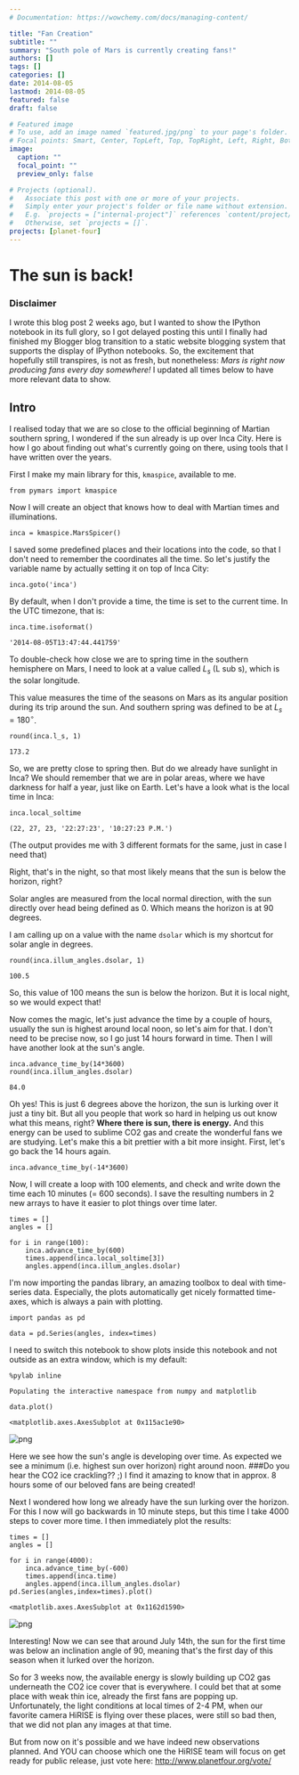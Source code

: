 ```yaml
---
# Documentation: https://wowchemy.com/docs/managing-content/

title: "Fan Creation"
subtitle: ""
summary: "South pole of Mars is currently creating fans!"
authors: []
tags: []
categories: []
date: 2014-08-05
lastmod: 2014-08-05
featured: false
draft: false

# Featured image
# To use, add an image named `featured.jpg/png` to your page's folder.
# Focal points: Smart, Center, TopLeft, Top, TopRight, Left, Right, BottomLeft, Bottom, BottomRight.
image:
  caption: ""
  focal_point: ""
  preview_only: false

# Projects (optional).
#   Associate this post with one or more of your projects.
#   Simply enter your project's folder or file name without extension.
#   E.g. `projects = ["internal-project"]` references `content/project/deep-learning/index.md`.
#   Otherwise, set `projects = []`.
projects: [planet-four]
---
```

# The sun is back!

### Disclaimer
I wrote this blog post 2 weeks ago, but I wanted to show the IPython notebook in its full glory, 
so I got delayed posting this until I finally had finished my Blogger blog transition to a static website 
blogging system that supports the display of IPython notebooks. 
So, the excitement that hopefully still transpires, is not as fresh, but nonetheless: 
*Mars is right now producing fans every day somewhere!* 
I updated all times below to have more relevant data to show.

## Intro
I realised today that we are so close to the official beginning of Martian southern spring, I wondered if the sun already is up over Inca City. Here is how I go about finding out what's currently going on there, using tools that I have written over the years.

First I make my main library for this, `kmaspice`, available to me.


```
from pymars import kmaspice
```

Now I will create an object that knows how to deal with Martian times and illuminations.


```
inca = kmaspice.MarsSpicer()
```

I saved some predefined places and their locations into the code, so that I don't need to remember the coordinates all the time. So let's justify the variable name by actually setting it on top of Inca City:
<!-- TEASER_END -->


```
inca.goto('inca')
```

By default, when I don't provide a time, the time is set to the current time. In the UTC timezone, that is:


```
inca.time.isoformat()
```




    '2014-08-05T13:47:44.441759'



To double-check how close we are to spring time in the southern hemisphere on Mars, I need to look at a value called $L_s$ (L sub s), which is the solar longitude.

This value measures the time of the seasons on Mars as its angular position during its trip around the sun. And southern spring was defined to be at $L_s = 180^\circ$.


```
round(inca.l_s, 1)
```




    173.2



So, we are pretty close to spring then. But do we already have sunlight in Inca? We should remember that we are in polar areas, where we have darkness for half a year, just like on Earth. Let's have a look what is the local time in Inca:


```
inca.local_soltime
```




    (22, 27, 23, '22:27:23', '10:27:23 P.M.')



(The output provides me with 3 different formats for the same, just in case I need that)

Right, that's in the night, so that most likely means that the sun is below the horizon, right?

Solar angles are measured from the local normal direction, with the sun directly over head being defined as 0. Which means the horizon is at 90 degrees. 

I am calling up on a value with the name `dsolar` which is my shortcut for solar angle in degrees.


```
round(inca.illum_angles.dsolar, 1)
```




    100.5



So, this value of 100 means the sun is below the horizon. But it is local night, so we would expect that!

Now comes the magic, let's just advance the time by a couple of hours, usually the sun is highest around local noon, so let's aim for that. I don't need to be precise now, so I go just 14 hours forward in time.
Then I will have another look at the sun's angle.


```
inca.advance_time_by(14*3600)
round(inca.illum_angles.dsolar)
```




    84.0



Oh yes! This is just 6 degrees above the horizon, the sun is lurking over it just a tiny bit. But all you people that work so hard in helping us out know what this means, right? 
**Where there is sun, there is energy.** 
And this energy can be used to sublime CO2 gas and create the wonderful fans we are studying.
Let's make this a bit prettier with a bit more insight. First, let's go back the 14 hours again.


```
inca.advance_time_by(-14*3600)
```

Now, I will create a loop with 100 elements, and check and write down the time each 10 minutes (= 600 seconds). 
I save the resulting numbers in 2 new arrays to have it easier to plot things over time later.


```
times = []
angles = []

for i in range(100):
    inca.advance_time_by(600)
    times.append(inca.local_soltime[3])
    angles.append(inca.illum_angles.dsolar)
```

I'm now importing the pandas library, an amazing toolbox to deal with time-series data. Especially, the plots automatically get nicely formatted time-axes, which is always a pain with plotting.


```
import pandas as pd
```


```
data = pd.Series(angles, index=times)
```

I need to switch this notebook to show plots inside this notebook and not outside as an extra window, which is my default:



```
%pylab inline
```

    Populating the interactive namespace from numpy and matplotlib



```
data.plot()
```




    <matplotlib.axes.AxesSubplot at 0x115ac1e90>




![png](./20140805_fan_creation_25_1.png)


Here we see how the sun's angle is developing over time. As expected we see a minimum (i.e. highest sun over horizon) right around noon. 
###Do you hear the CO2 ice crackling?? ;) 
I find it amazing to know that in approx. 8 hours some of our beloved fans are being created!

Next I wondered how long we already have the sun lurking over the horizon. For this I now will go backwards in 10 minute steps, but this time I take 4000 steps to cover more time. I then immediately plot the results:


```
times = []
angles = []

for i in range(4000):
    inca.advance_time_by(-600)
    times.append(inca.time)
    angles.append(inca.illum_angles.dsolar)
pd.Series(angles,index=times).plot()
```




    <matplotlib.axes.AxesSubplot at 0x1162d1590>




![png](./20140805_fan_creation_27_1.png)


Interesting! Now we can see that around July 14th, the sun for the first time was below an inclination angle of 90, meaning that's the first day of this season when it lurked over the horizon. 

So for 3 weeks now, the available energy is slowly building up CO2 gas underneath the CO2 ice cover that is everywhere. I could bet that at some place with weak thin ice, already the first fans are popping up. Unfortunately, the light conditions at local times of 2-4 PM, when our favorite camera HiRISE is flying over these places, were still so bad then, that we did not plan any images at that time.

But from now on it's possible and we have indeed new observations planned. And YOU can choose which one the HiRISE team will focus on get ready for public release, just vote here: http://www.planetfour.org/vote/

